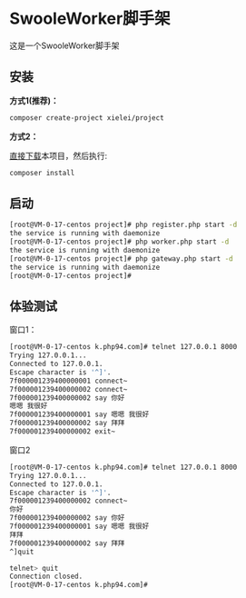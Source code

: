 # SwooleWorker脚手架

这是一个SwooleWorker脚手架

## 安装

**方式1(推荐)：**

``` bash
composer create-project xielei/project
```

**方式2：**

[直接下载](https://github.com/xielei/project/archive/refs/heads/main.zip)本项目，然后执行:

``` bash
composer install
```

## 启动

``` bash
[root@VM-0-17-centos project]# php register.php start -d
the service is running with daemonize
[root@VM-0-17-centos project]# php worker.php start -d
the service is running with daemonize
[root@VM-0-17-centos project]# php gateway.php start -d
the service is running with daemonize
[root@VM-0-17-centos project]# 
```

## 体验测试

窗口1：

``` bash
[root@VM-0-17-centos k.php94.com]# telnet 127.0.0.1 8000
Trying 127.0.0.1...
Connected to 127.0.0.1.
Escape character is '^]'.
7f000001239400000001 connect~
7f000001239400000002 connect~
7f000001239400000002 say 你好
嗯嗯 我很好
7f000001239400000001 say 嗯嗯 我很好
7f000001239400000002 say 拜拜
7f000001239400000002 exit~
```

窗口2

``` bash
[root@VM-0-17-centos k.php94.com]# telnet 127.0.0.1 8000
Trying 127.0.0.1...
Connected to 127.0.0.1.
Escape character is '^]'.
7f000001239400000002 connect~
你好
7f000001239400000002 say 你好
7f000001239400000001 say 嗯嗯 我很好
拜拜
7f000001239400000002 say 拜拜
^]quit

telnet> quit
Connection closed.
[root@VM-0-17-centos k.php94.com]# 
```
